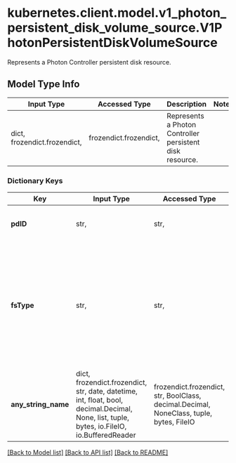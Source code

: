 # kubernetes.client.model.v1_photon_persistent_disk_volume_source.V1PhotonPersistentDiskVolumeSource

Represents a Photon Controller persistent disk resource.

## Model Type Info
Input Type | Accessed Type | Description | Notes
------------ | ------------- | ------------- | -------------
dict, frozendict.frozendict,  | frozendict.frozendict,  | Represents a Photon Controller persistent disk resource. | 

### Dictionary Keys
Key | Input Type | Accessed Type | Description | Notes
------------ | ------------- | ------------- | ------------- | -------------
**pdID** | str,  | str,  | pdID is the ID that identifies Photon Controller persistent disk | 
**fsType** | str,  | str,  | fsType is the filesystem type to mount. Must be a filesystem type supported by the host operating system. Ex. \&quot;ext4\&quot;, \&quot;xfs\&quot;, \&quot;ntfs\&quot;. Implicitly inferred to be \&quot;ext4\&quot; if unspecified. | [optional] 
**any_string_name** | dict, frozendict.frozendict, str, date, datetime, int, float, bool, decimal.Decimal, None, list, tuple, bytes, io.FileIO, io.BufferedReader | frozendict.frozendict, str, BoolClass, decimal.Decimal, NoneClass, tuple, bytes, FileIO | any string name can be used but the value must be the correct type | [optional]

[[Back to Model list]](../../README.md#documentation-for-models) [[Back to API list]](../../README.md#documentation-for-api-endpoints) [[Back to README]](../../README.md)

